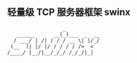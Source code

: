## 轻量级 TCP 服务器框架 swinx


```       
                  _           
   ______      __(_)___  _  __
  / ___/ | /| / / / __ \| |/_/
 (__  )| |/ |/ / / / / />  <  
/____/ |__/|__/_/_/ /_/_/|_|  
                                
  ```
